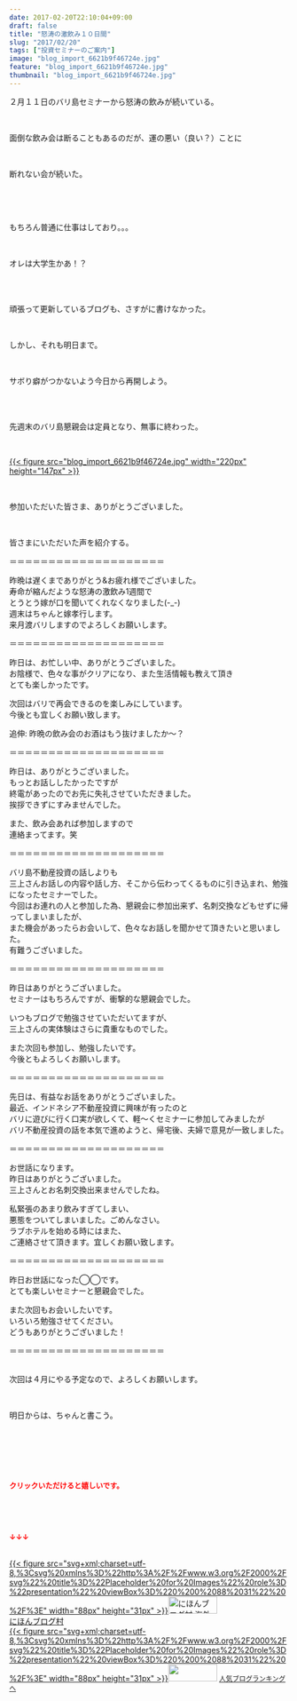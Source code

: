 ```yaml
---
date: 2017-02-20T22:10:04+09:00
draft: false
title: "怒涛の激飲み１０日間"
slug: "2017/02/20"
tags: ["投資セミナーのご案内"]
image: "blog_import_6621b9f46724e.jpg"
feature: "blog_import_6621b9f46724e.jpg"
thumbnail: "blog_import_6621b9f46724e.jpg"
---
```

<p>２月１１日のバリ島セミナーから怒涛の飲みが続いている。</p><p> </p><p>面倒な飲み会は断ることもあるのだが、運の悪い（良い？）ことに</p><p> </p><p>断れない会が続いた。</p><p> </p><p> </p><p>もちろん普通に仕事はしており。。。</p><p> </p><p>オレは大学生かあ！？</p><p> </p><p><br/>頑張って更新しているブログも、さすがに書けなかった。</p><p> </p><p>しかし、それも明日まで。</p><p> </p><p>サボり癖がつかないよう今日から再開しよう。</p><p> </p><p><br/>先週末のバリ島懇親会は定員となり、無事に終わった。</p><p> </p><p><a href="blog_import_6621b9f46724e.jpg">{{< figure src="blog_import_6621b9f46724e.jpg" width="220px" height="147px" >}}</a></p><p> </p><p>参加いただいた皆さま、ありがとうございました。</p><p> </p><p>皆さまにいただいた声を紹介する。</p><p>＝＝＝＝＝＝＝＝＝＝＝＝＝＝＝＝＝＝＝＝</p><p>昨晩は遅くまでありがとう&amp;お疲れ様でございました。<br/>寿命が縮んだような怒涛の激飲み1週間で<br/>とうとう嫁が口を聞いてくれなくなりました(-_-)<br/>週末はちゃんと嫁孝行します。<br/>来月渡バリしますのでよろしくお願いします。</p><p>＝＝＝＝＝＝＝＝＝＝＝＝＝＝＝＝＝＝＝＝</p><p>昨日は、お忙しい中、ありがとうございました。<br/>お陰様で、色々な事がクリアになり、また生活情報も教えて頂き<br/>とても楽しかったです。</p><p>次回はバリで再会できるのを楽しみにしています。<br/>今後とも宜しくお願い致します。</p><p>追伸: 昨晩の飲み会のお酒はもう抜けましたか〜？</p><p>＝＝＝＝＝＝＝＝＝＝＝＝＝＝＝＝＝＝＝＝</p><p>昨日は、ありがとうございました。<br/>もっとお話ししたかったですが<br/>終電があったのでお先に失礼させていただきました。<br/>挨拶できずにすみませんでした。</p><p>また、飲み会あれば参加しますので<br/>連絡まってます。笑</p><p>＝＝＝＝＝＝＝＝＝＝＝＝＝＝＝＝＝＝＝＝</p><p>バリ島不動産投資の話しよりも<br/>三上さんお話しの内容や話し方、そこから伝わってくるものに引き込まれ、勉強になったセミナーでした。<br/>今回はお連れの人と参加した為、懇親会に参加出来ず、名刺交換などもせずに帰ってしまいましたが、<br/>また機会があったらお会いして、色々なお話しを聞かせて頂きたいと思いました。<br/>有難うございました。</p><p>＝＝＝＝＝＝＝＝＝＝＝＝＝＝＝＝＝＝＝＝</p><p>昨日はありがとうございました。<br/>セミナーはもちろんですが、衝撃的な懇親会でした。</p><p>いつもブログで勉強させていただいてますが、<br/>三上さんの実体験はさらに貴重なものでした。</p><p>また次回も参加し、勉強したいです。<br/>今後ともよろしくお願いします。</p><p>＝＝＝＝＝＝＝＝＝＝＝＝＝＝＝＝＝＝＝＝</p><p>先日は、有益なお話をありがとうございました。<br/>最近、インドネシア不動産投資に興味が有ったのと<br/>バリに遊びに行く口実が欲しくて、軽〜くセミナーに参加してみましたが<br/>バリ不動産投資の話を本気で進めようと、帰宅後、夫婦で意見が一致しました。</p><p>＝＝＝＝＝＝＝＝＝＝＝＝＝＝＝＝＝＝＝＝</p><p>お世話になります。<br/>昨日はありがとうございました。<br/>三上さんとお名刺交換出来ませんでしたね。</p><p>私緊張のあまり飲みすぎてしまい、<br/>悪態をついてしまいました。ごめんなさい。<br/>ラブホテルを始める時にはまた、<br/>ご連絡させて頂きます。宜しくお願い致します。</p><p>＝＝＝＝＝＝＝＝＝＝＝＝＝＝＝＝＝＝＝＝</p><p>昨日お世話になった◯◯です。<br/>とても楽しいセミナーと懇親会でした。</p><p>また次回もお会いしたいです。<br/>いろいろ勉強させてください。<br/>どうもありがとうございました！</p><p>＝＝＝＝＝＝＝＝＝＝＝＝＝＝＝＝＝＝＝＝</p><p><br/>次回は４月にやる予定なので、よろしくお願いします。</p><p> </p><p>明日からは、ちゃんと書こう。</p><p> </p><p> </p><p> </p><p><font color="#ff0000" size="2"><strong>クリックいただけると嬉しいです。</strong></font></p><p> </p><p> </p><p><font color="#ff0000" size="2"><strong>↓↓↓</strong></font></p><p><br/><a href="ranking.html?p_cid=01260127" target="_blank">{{< figure src="svg+xml;charset=utf-8,%3Csvg%20xmlns%3D%22http%3A%2F%2Fwww.w3.org%2F2000%2Fsvg%22%20title%3D%22Placeholder%20for%20Images%22%20role%3D%22presentation%22%20viewBox%3D%220%200%2088%2031%22%20%2F%3E" width="88px" height="31px" >}}<noscript><img alt="にほんブログ村 海外生活ブログ バリ島情報へ" border="0" height="31" src="https://img-proxy.blog-video.jp/images?url=http%3A%2F%2Foverseas.blogmura.com%2Fbali%2Fimg%2Fbali88_31.gif" width="88"></noscript></a><br/><a href="ranking.html?p_cid=01260127" target="_blank">にほんブログ村</a><br/><a href="link.php?1804582" title="人気ブログランキングへ">{{< figure src="svg+xml;charset=utf-8,%3Csvg%20xmlns%3D%22http%3A%2F%2Fwww.w3.org%2F2000%2Fsvg%22%20title%3D%22Placeholder%20for%20Images%22%20role%3D%22presentation%22%20viewBox%3D%220%200%2088%2031%22%20%2F%3E" width="88px" height="31px" >}}<noscript><img border="0" height="31" src="https://blog.with2.net/img/banner/banner_22.gif" width="88"></noscript></a> <a href="link.php?1804582" style="font-size: 12px;">人気ブログランキングへ</a></p>

